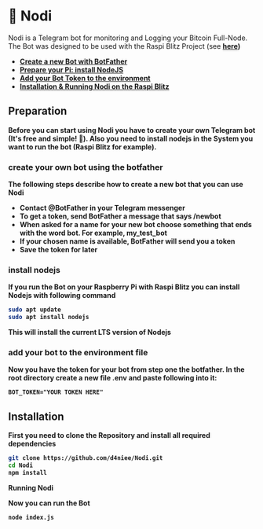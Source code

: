 # 🤖 Nodi
Nodi is a Telegram bot for monitoring and Logging your Bitcoin Full-Node. The Bot was designed to be used with the Raspi Blitz Project (see <a href="https://github.com/raspiblitz/raspiblitz"><b>here<b></a>)

- <a href="https://github.com/d4niee/Nodi?tab=readme-ov-file#create-your-own-bot-using-the-botfather">Create a new Bot with BotFather</a>
- <a href="https://github.com/d4niee/Nodi?tab=readme-ov-file#install-nodejs">Prepare your Pi: install NodeJS</a>
- <a href="https://github.com/d4niee/Nodi?tab=readme-ov-file#add-your-bot-to-the-environment-file">Add your Bot Token to the environment</a>
- <a href="https://github.com/d4niee/Nodi?tab=readme-ov-file#installation">Installation & Running Nodi on the Raspi Blitz</a>

## Preparation

Before you can start using Nodi you have to create your own Telegram bot (It's free and simple! 🎉). Also you need to install nodejs in the System you want to run the bot (Raspi Blitz for example).

### create your own bot using the botfather

The following steps describe how to create a new bot that you can use Nodi

- Contact @BotFather in your Telegram messenger
- To get a token, send BotFather a message that says /newbot
- When asked for a name for your new bot choose something that ends with the word bot. For example, my_test_bot
- If your chosen name is available, BotFather will send you a token
- Save the token for later

### install nodejs

If you run the Bot on your Raspberry Pi with Raspi Blitz you can install Nodejs with following command
```bash
sudo apt update
sudo apt install nodejs
```
This will install the current LTS version of Nodejs

### add your bot to the environment file

Now you have the token for your bot from step one the botfather. In the root directory create a new file .env and paste following into it:
```env
BOT_TOKEN="YOUR TOKEN HERE"
```

## Installation

First you need to clone the Repository and install all required dependencies
```bash
git clone https://github.com/d4niee/Nodi.git
cd Nodi
npm install
```
Running Nodi

Now you can run the Bot
```bash
node index.js
```
